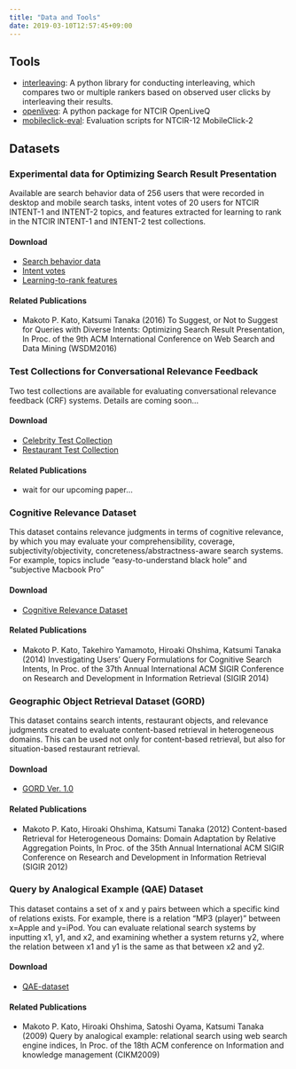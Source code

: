 ```yaml
---
title: "Data and Tools"
date: 2019-03-10T12:57:45+09:00
---
```


## Tools

- [interleaving](https://github.com/mpkato/interleaving): A python library for conducting interleaving, which compares two or multiple rankers based on observed user clicks by interleaving their results.
- [openliveq](https://github.com/mpkato/openliveq): A python package for NTCIR OpenLiveQ
- [mobileclick-eval](https://github.com/mpkato/mobileclick-eval): Evaluation scripts for NTCIR-12 MobileClick-2

## Datasets
### Experimental data for Optimizing Search Result Presentation
Available are search behavior data of 256 users that were recorded in desktop and mobile search tasks, intent votes of 20 users for NTCIR INTENT-1 and INTENT-2 topics,
and features extracted for learning to rank in the NTCIR INTENT-1 and INTENT-2 test collections.

#### Download
- [Search behavior data](https://www.dropbox.com/s/bs6abx0kfntdcwl/search_behavior_data.tar.gz)
- [Intent votes](https://www.dropbox.com/s/jfobsd6oqsdblyw/intent_votes.tar.gz)
- [Learning-to-rank features](https://www.dropbox.com/s/om2dthrihfsrr3r/learning_to_rank.tar.gz)

#### Related Publications
- Makoto P. Kato, Katsumi Tanaka (2016) To Suggest, or Not to Suggest for Queries with Diverse Intents: Optimizing Search Result Presentation, In Proc. of the 9th ACM International Conference on Web Search and Data Mining (WSDM2016)

### Test Collections for Conversational Relevance Feedback
Two test collections are available for evaluating conversational relevance feedback (CRF) systems. Details are coming soon…

#### Download
- [Celebrity Test Collection](https://www.dropbox.com/s/l7ndf3ut8mr9l7l/celebrity.tar.gz)
- [Restaurant Test Collection](https://www.dropbox.com/s/glh4ehgjagjtcp6/restaurant.tar.gz)

#### Related Publications
- wait for our upcoming paper…

### Cognitive Relevance Dataset
This dataset contains relevance judgments in terms of cognitive relevance, by which you may evaluate your comprehensibility, coverage, subjectivity/objectivity, concreteness/abstractness-aware search systems. For example, topics include “easy-to-understand black hole” and “subjective Macbook Pro”

#### Download
- [Cognitive Relevance Dataset](https://www.dropbox.com/s/vebpo8j6lyqr101/CognitiveRelevanceDataset.zip)

#### Related Publications
- Makoto P. Kato, Takehiro Yamamoto, Hiroaki Ohshima, Katsumi Tanaka (2014) Investigating Users’ Query Formulations for Cognitive Search Intents, In Proc. of the 37th Annual International ACM SIGIR Conference on Research and Development in Information Retrieval (SIGIR 2014)

### Geographic Object Retrieval Dataset (GORD)
This dataset contains search intents, restaurant objects, and relevance judgments created to evaluate content-based retrieval in heterogeneous domains. This can be used not only for content-based retrieval, but also for situation-based restaurant retrieval.

#### Download
- [GORD Ver. 1.0](https://www.dropbox.com/s/0fxjtfimmc81mft/GORD.v1.0.zip)

#### Related Publications
- Makoto P. Kato, Hiroaki Ohshima, Katsumi Tanaka (2012) Content-based Retrieval for Heterogeneous Domains: Domain Adaptation by Relative Aggregation Points, In Proc. of the 35th Annual International ACM SIGIR Conference on Research and Development in Information Retrieval (SIGIR 2012)


### Query by Analogical Example (QAE) Dataset
This dataset contains a set of x and y pairs between which a specific kind of relations exists. For example, there is a relation “MP3 (player)” between x=Apple and y=iPod. You can evaluate relational search systems by inputting x1, y1, and x2, and examining whether a system returns y2, where the relation between x1 and y1 is the same as that between x2 and y2.

#### Download
- [QAE-dataset](https://www.dropbox.com/s/jl68d0pd85l04eh/QAE-dataset.zip)

#### Related Publications
- Makoto P. Kato, Hiroaki Ohshima, Satoshi Oyama, Katsumi Tanaka (2009) Query by analogical example: relational search using web search engine indices, In Proc. of the 18th ACM conference on Information and knowledge management (CIKM2009)
